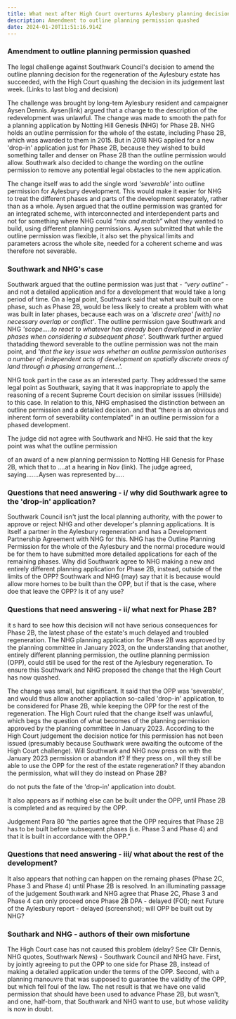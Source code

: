 ```yaml
---
title: What next after High Court overturns Aylesbury planning decision?
description: Amendment to outline planning permission quashed
date: 2024-01-20T11:51:16.914Z
---
```

### Amendment to outline planning permission quashed

The legal challenge against Southwark Council's decision to amend the outline planning decision for the regeneration of the Aylesbury estate has succeeded, with the High Court quashing the decision in its judgement last week. (Links to last blog and decision)

The challenge was brought by long-tem Aylesbury resident and campaigner Aysen Dennis.  Aysen(link) argued that a change to the description of the redevelopment was unlawful.  The change was made to smooth the path for a planning application by Notting Hill Genesis (NHG) for Phase 2B.  NHG holds an outline permission for the whole of the estate, including Phase 2B, which was awarded to them in 2015.  But in 2018 NHG applied for a new 'drop-in' application just for Phase 2B, because they wished to build something taller and denser on Phase 2B than the outline permission would allow.  Southwark also decided to change the wording on the outline permission to remove any potential legal obstacles to the new application.

The change itself was to add the single word *'severable'* into outline permission for Aylesbury development.  This would make it easier for NHG to treat the different phases and parts of the development seperately, rather than as a whole.  Aysen argued that the outline permission was granted for an integrated scheme, with interconnected and interdependent parts and not for something where NHG could *“mix and match”* what they wanted to build, using different planning permissions.  Aysen submitted that while the outline permission was flexible, it also set the physical limits and parameters across the whole site, needed for a coherent scheme and was therefore not severable.

### Southwark and NHG's case

Southwark argued that the outline permission was just that - *“very outline”* - and not a detailed application and for a development that would take a long period of time. On a legal point, Southwark said that what was built on one phase, such as Phase 2B, would be less likely to create a problem with what was built in later phases, because each was on a *'discrete area' \[with] no necessary overlap or conflict'*.  The outline permission gave Southwark and NHG *'scope.....to react to whatever has already been developed in earlier phases when considering a subsequent phase'*.  Southwark further argued thatadding theword severable to the outline permission was not the main point, and *'that the key issue was whether an outline permission authorises a number of independent acts of development on spatially discrete areas of land through a phasing arrangement...'.*

NHG took part in the case as an interested party.  They addressed the same legal point as Southwark, saying that it was inappropriate to apply the reasoning of a recent Supreme Court decision on similar isssues (Hillside) to this case.  In relation to this, NHG emphasised the distinction between an outline permission and a detailed decision.  and that “there is an obvious and inherent form of severability contemplated” in an outline permission for a phased development. 

The judge did not agree with Southwark and NHG.  He said that the key point was what the outline permission 







of an  award of a new planning permission to Notting Hill Genesis for Phase 2B, which that to ....at a hearing in Nov (link).  The judge agreed, saying.......Aysen was represented by.....

### Questions that need answering - i/ why did Southwark agree to the 'drop-in' application?

Southwark Council isn't just the local planning authority, with the power to approve or reject NHG and other developer's planning applications.  It is itself a partner in the Aylesbury regeneration and has a Development Partnership Agreement with NHG for this.  NHG has the Outline Planning Permission for the whole of the Aylesbury and the normal procedure would be for them to have submitted more detailed applications for each of the remaining phases.  Why did Southwark agree to NHG making a new and entirely different planning application for Phase 2B, instead, outside of the limits of the OPP?  Southwark and NHG (may) say that it is because would allow more homes to be built than the OPP, but if that is the case, where doe that leave the OPP? Is it of any use? 

### Questions that need answering - ii/ what next for Phase 2B?

it s hard to see how this decision will not have serious consequences for Phase 2B,  the latest phase of the estate's much delayed and troubled regeneration.  The NHG planning application for Phase 2B was approved by the planning committee in January 2023, on the understanding that another, entirely different planning permission, the outline planning permission (OPP), could still be used for the rest of the Aylesbury regeneration.  To ensure this Southwark and NHG proposed the change that the High Court has now  quashed. 

The change was small, but significant.  It said that the OPP was 'severable', and would thus allow another appliaction so-called 'drop-in' application, to be considered for Phase 2B, while keeping the OPP for the rest of the regeneration.  The High Court ruled that the change itself was unlawful, which begs the question of what becomes of the planning permission approved by the planning committee in January 2023.  According to the High Court judgement the decision notice for this permission has not been issued (presumably because Southwark were awaiting the outcome of the High Court challenge).  Will Southwark and NHG now press on with the January 2023 permission or abandon it?  If they press on , will they still be able to use the OPP for the rest of the estate regeneration? If they abandon the permission, what will they do instead on Phase 2B?

do not puts the fate of the 'drop-in' application into doubt.

It also appears as if nothing else can be built under the OPP, until Phase 2B is completed and as required by the OPP.

Judgement Para 80 “the parties agree that the OPP requires that Phase 2B has to be built before subsequent phases (i.e. Phase 3 and Phase 4) and that it is built in accordance with the OPP.”

### Questions that need answering - iii/ what about the rest of the development?

It also appears that nothing can happen on the remaing phases (Phase 2C, Phase 3 and Phase 4) until Phase 2B is resolved.  In an illuminating passage of the judgement Southwark and NHG agree that Phase 2C, Phase 3 and Phase 4 can only proceed once Phase 2B  DPA - delayed (FOI); next Future of the Aylesbury report - delayed (screenshot); will OPP be built out by NHG?

### Southark and NHG - authors of their own misfortune

The High Court case has not caused this problem (delay? See Cllr Dennis, NHG quotes,  Southwark News) - Southwark Council and NHG have.  First, by jointly agreeing to put the OPP to one side for Phase 2B, instead of making a detailed application under the terms of the OPP. Second, with a planning manouvre that was supposed to guarantee the validity of the OPP, but which fell foul of the law.  The net result is that we have one valid permission that should have been used to advance Phase 2B, but wasn't, and one, half-born, that Southwark and NHG want to use, but whose validity is now in doubt.